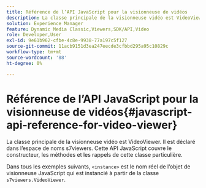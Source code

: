 ```yaml
---
title: Référence de l’API JavaScript pour la visionneuse de vidéos
description: La classe principale de la visionneuse vidéo est VideoViewer. Il est déclaré dans l’espace de noms s7viewers. Cette API JavaScript couvre le constructeur, les méthodes et les rappels de cette classe particulière.
solution: Experience Manager
feature: Dynamic Media Classic,Viewers,SDK/API,Video
role: Developer,User
exl-id: 9e61b962-cfbe-4c8e-9938-77a197c5f127
source-git-commit: 11acb9151d3ea247eecde3cfbbd295a95c10829c
workflow-type: tm+mt
source-wordcount: '88'
ht-degree: 0%

---
```


# Référence de l’API JavaScript pour la visionneuse de vidéos{#javascript-api-reference-for-video-viewer}

La classe principale de la visionneuse vidéo est VideoViewer. Il est déclaré dans l’espace de noms s7viewers. Cette API JavaScript couvre le constructeur, les méthodes et les rappels de cette classe particulière.

Dans tous les exemples suivants, `<instance>` est le nom réel de l’objet de visionneuse JavaScript qui est instancié à partir de la classe `s7viewers.VideoViewer`.
